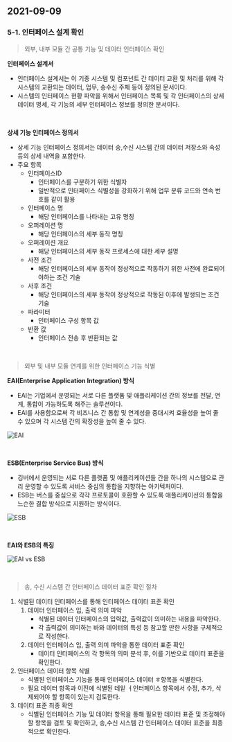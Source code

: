 ## 2021-09-09

### 5-1. 인터페이스 설계 확인

> 외부, 내부 모듈 간 공통 기능 및 데이터 인터페이스 확인

**인터페이스 설계서**

* 인터페이스 설계서는 이 기종 시스템 및 컴포넌트 간 데이터 교환 및 처리를 위해 각 시스템의 교환되는 데이터, 업무, 송수신 주체 등이 정의된 문서이다.
* 시스템의 인터페이스 현황 파악을 위해서 인터페이스 목록 및 각 인터페이스의 상세 데이터 명세, 각 기능의 세부 인터페이스 정보를 정의한 문서이다.

<br>

**상세 기능 인터페이스 정의서**

* 상세 기능 인터페이스 정의서는 데이터 송,수신 시스템 간의 데이터 저장소와 속성 등의 상세 내역을 포함한다.
* 주요 항목
  * 인터페이스ID
    * 인터페이스를 구분하기 위한 식별자
    * 일반적으로 인터페이스 식별성을 강화하기 위해 업무 분류 코드와 연속 번호를 같이 활용
  * 인터페이스 명
    * 해당 인터페이스를 나타내는 고유 명칭
  * 오퍼레이션 명
    * 해당 인터페이스의 세부 동작 명칭
  * 오퍼레이션 개요
    * 해당 인터페이스의 세부 동작 프로세스에 대한 세부 설명
  * 사전 조건
    * 해당 인터페이스의 세부 동작이 정상적으로 작동하기 위한 사전에 완료되어야하는 조건 기술
  * 사후 조건
    * 해당 인터페이스의 세부 동작이 정상적으로 작동된 이후에 발생되는 조건 기술
  * 파라미터
    * 인터페이스 구성 항목 값
  * 반환 값
    * 인터페이스 전송 후 반환되는 값

<br>

> 외부 및 내부 모듈 연계를 위한 인터페이스 기능 식별

**EAI(Enterprise Application Integration) 방식**

* EAI는 기업에서 운영되는 서로 다른 플랫폼 및 애플리케이션 간의 정보를 전달, 연계, 통합이 가능하도록 해주는 솔루션이다.
* EAI를 사용함으로써 각 비즈니스 간 통합 및 연계성을 중대시켜 효율성을 높여 줄 수 있으며 각 시스템 간의 확장성을 높여 줄 수 있다.

![EAI](https://user-images.githubusercontent.com/68210266/132653360-9caa5fd5-a731-40d2-9258-f0ffd7110bf7.PNG)

<br>

**ESB(Enterprise Service Bus) 방식**

* 깅버에서 운영되는 서로 다른 플랫폼 및 애플리케이션들 간을 하나의 시스템으로 관리 운영할 수 있도록 서비스 중심의 통합을 지향하는 아키텍처이다.
* ESB는 버스를 중심으로 각각 프로토콜이 호환할 수 있도록 애플리케이션의 통합을 느슨한 결합 방식으로 지원하는 방식이다.

![ESB](https://user-images.githubusercontent.com/68210266/132654257-5cf3433f-02a0-41e3-b90e-1317619244f9.PNG)

<br>

**EAI와 ESB의 특징**

![EAI vs ESB](https://user-images.githubusercontent.com/68210266/132654895-1c06d099-ca21-4902-9608-daf72ca5e934.PNG)

<br>

> 송, 수신 시스템 간 인터페이스 데이터 표준 확인 절차

1. 식별된 데이터 인터페이스를 통해 인터페이스 데이터 표준 확인
   1. 데이터 인터페이스 입, 출력 의미 파악
      * 식별된 데이터 인터페이스의 입력값, 출력값이 의미하는 내용을 파악한다.
      * 각 출력값이 의미하는 바와 데이터의 특성 등 참고할 만한 사항을 구체적으로 작성한다.
   2. 데이터 인터페이스 입, 출력 의미 파악을 통한 데이터 표준 확인
      * 데이터 인터페이스의 각 항목의 의미 분석 후, 이를 기반으로 데이터 표준을 확인한다.
2. 인터페이스 데이터 항목 식별
   * 식별된 인터페이스 기능을 통패 인터페이스 데이터 ㅎ항목을 식별한다.
   * 필요 데이터 항목과 이전에 식별된 데잍 ㅓ인터페이스 항목에서 수정, 추가, 삭제되어야 할 항목이 있는지 검토한다.
3. 데이터 표준 최종 확인
   * 식별된 인터페이스 기능 및 데이터 항목을 통해 필요한 데이터 표준 및 조정해야 할 항목을 검토 및 확인하고, 송,수신 시스템 간 인터페이스 데이터 표준을 최종적으로 확인한다.